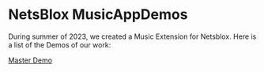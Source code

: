 # NetsBlox MusicAppDemos
During summer of 2023, we created a Music Extension for Netsblox. Here is a list of the Demos of our work:

[Master Demo](../blob/master/NetsBlox_MIDI_Master_Demo.xml)
